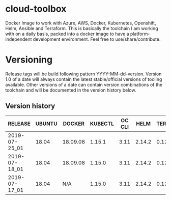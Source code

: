 # cloud-toolbox
Docker Image to work with Azure, AWS, Docker, Kubernetes, Openshift, Helm, Ansible and Terraform.
This is basically the toolchain I am working with on a daily basis, packed into a docker image to have a 
platform-independent development environment.
Feel free to use/share/contribute.

# Versioning 
Release tags will be build following pattern YYYY-MM-dd-version.
Version 1.0 of a date will always contain the latest stable/official versions of tooling available.
Other versions of a date can contain version combinations of the toolchain and will be documented in the version history
below.

## Version history
| RELEASE       | UBUNTU | DOCKER   | KUBECTL  | OC CLI | HELM   | TERRAFORM | AWS CLI  | AZ CLI | ANSIBLE | JINJA2 | OPENSSH | TILLER_NAMESPACE |
|---------------|--------|----------|----------|--------|--------|-----------|----------|--------|---------|--------|---------|------------------|
| 2019-07-25_01 | 18.04  | 18.09.08 | 1.15.1   | 3.11   | 2.14.2 | 0.12.4    | 1.16.198 | 2.0.69 | 2.8.2   | 2.10   | 8.0p1   | kubetools        |
| 2019-07-18_01 | 18.04  | 18.09.08 | 1.15.0   | 3.11   | 2.14.2 | 0.12.4    | 1.16.198 | 2.0.69 | 2.8.2   | 2.10   | 8.0p1   | kubetools        |
| 2019-07-17_01 | 18.04  | N/A      | 1.15.0   | 3.11   | 2.14.2 | 0.12.4    | 1.16.198 | 2.0.69 | 2.8.2   | 2.10   | 8.0p1   | kubetools        |
